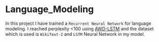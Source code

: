 # Language_Modeling

In this project I have trained a `Recurrent Neural Network` for language modeling. I reached perplexity <100 using [AWD-LSTM]('https://arxiv.org/abs/1708.02182') and the dataset which is used is `WikiText-2` and `LSTM` Neural Network in my model.